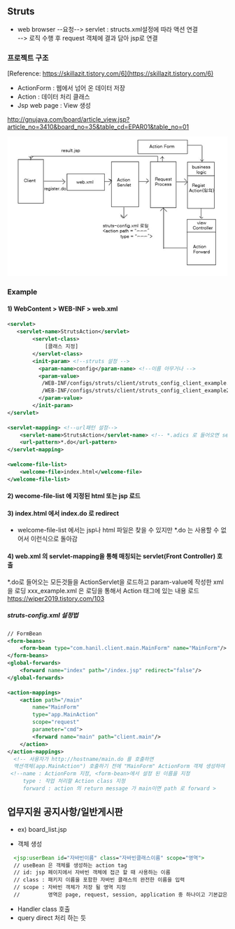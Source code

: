 ## Struts
* web browser --요청--> servlet : structs.xml설정에 따라 액션 연결  
--> 로직 수행 후 request 객체에 결과 담아 jsp로 연결

### 프로젝트 구조
[Reference: https://skillazit.tistory.com/6](https://skillazit.tistory.com/6)
* ActionForm : 웹에서 넘어 온 데이터 저장
* Action : 데이터 처리 클래스
* Jsp web page : View 생성


http://gnujava.com/board/article_view.jsp?article_no=3410&board_no=35&table_cd=EPAR01&table_no=01


<img src="https://github.com/hskim2019/Memo/blob/master/images/struts.jpg"/>

### Example
#### 1) WebContent > WEB-INF > web.xml
```xml
<servlet>
   <servlet-name>StrutsAction</servlet>
   		<servlet-class>
			[클래스 지정]
		</servlet-class>
        <init-param> <!--struts 설정 -->
          <param-name>config</param-name> <!--이름 아무거나 -->
          <param-value>
           /WEB-INF/configs/struts/client/struts_config_client_example.xml <!--이런식으로 파일 지정-->
           /WEB-INF/configs/struts/client/struts_config_client_example2.xml 
          </param-value>
		</init-param>
</servlet>

<servlet-mapping> <!--url패턴 설정-->
	<servlet-name>StrutsAction</servlet-name> <!-- *.adics 로 들어오면 servlet-name이 action 실행 -->
	<url-pattern>*.do</url-pattern>
</servlet-mapping>

<welcome-file-list>
	<welcome-file>index.html</welcome-file>
</welcome-file-list>
```
#### 2) wecome-file-list 에 지정된 html 또는 jsp 로드
#### 3) index.html 에서 index.do 로 redirect
- welcome-file-list 에서는 jsp나 html 파일은 찾을 수 있지만 *.do 는 사용할 수 없어서 이런식으로 돌아감
#### 4) web.xml 의  servlet-mapping을 통해 매칭되는 servlet(Front Controller) 호출


*.do로 들어오는 모든것들을 ActionServlet을 로드하고 param-value에 작성한 xml을 로딩
xxx_example.xml 은 로딩을 통해서 Action 태그에 있는 내용 로드
https://wiper2019.tistory.com/103

##### struts-config.xml 설정법
```xml
// FormBean
<form-beans>
	<form-bean type="com.hanil.client.main.MainForm" name="MainForm"/> <!-- action 에서 사용할 이름 -->
</form-beans>
<global-forwards>
	<forward name="index" path="/index.jsp" redirect="false"/>
</global-forwards>

<action-mappings>
    <action path="/main" 
 	    name="MainForm"
	    type="app.MainAction"
	    scope="request"
	    parameter="cmd">
        <forward name="main" path="client.main"/>          
    </action>
</action-mappings>
  <!-- 사용자가 http://hostname/main.do 를 호출하면 
  액션객체(app.MainAction") 호출하기 전에 "MainForm" ActionForm 객체 생성하여 폼 값을 채워서 "app.MainAction"액션 객체 호출하여 넘겨줌-->
 <!--name : ActionForm 지정, <form-bean>에서 설정 된 이름을 지정
     type : 작업 처리할 Action class 지정
     forward : action 의 return message 가 main이면 path 로 forward >
```

## 업무지원 공지사항/일반게시판
* ex) board_list.jsp 
- 객체 생성
```jsp
  <jsp:userBean id="자바빈이름" class="자바빈클래스이름" scope="영역">
  // useBean 은 객체를 생성하는 action tag
  // id: jsp 페이지에서 자바빈 객체에 접근 할 때 사용하는 이름
  // class : 패키지 이름을 포함한 자바빈 클래스의 완전한 이름을 입력
  // scope : 자바빈 객체가 저장 될 영역 지정
  //         영역은 page, request, session, application 중 하나이고 기본값은 page
```
- Handler class 호출
- query direct 처리 하는 듯
